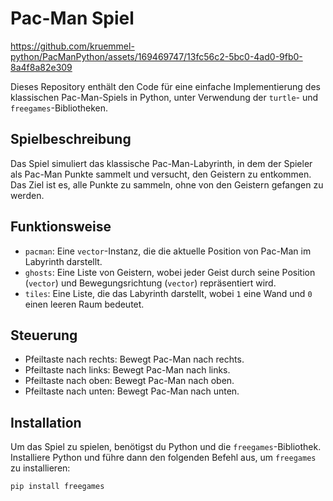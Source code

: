 # Pac-Man Spiel



https://github.com/kruemmel-python/PacManPython/assets/169469747/13fc56c2-5bc0-4ad0-9fb0-8a4f8a82e309



Dieses Repository enthält den Code für eine einfache Implementierung des klassischen Pac-Man-Spiels in Python, unter Verwendung der `turtle`- und `freegames`-Bibliotheken.

## Spielbeschreibung

Das Spiel simuliert das klassische Pac-Man-Labyrinth, in dem der Spieler als Pac-Man Punkte sammelt und versucht, den Geistern zu entkommen. Das Ziel ist es, alle Punkte zu sammeln, ohne von den Geistern gefangen zu werden.

## Funktionsweise

- `pacman`: Eine `vector`-Instanz, die die aktuelle Position von Pac-Man im Labyrinth darstellt.
- `ghosts`: Eine Liste von Geistern, wobei jeder Geist durch seine Position (`vector`) und Bewegungsrichtung (`vector`) repräsentiert wird.
- `tiles`: Eine Liste, die das Labyrinth darstellt, wobei `1` eine Wand und `0` einen leeren Raum bedeutet.

## Steuerung

- Pfeiltaste nach rechts: Bewegt Pac-Man nach rechts.
- Pfeiltaste nach links: Bewegt Pac-Man nach links.
- Pfeiltaste nach oben: Bewegt Pac-Man nach oben.
- Pfeiltaste nach unten: Bewegt Pac-Man nach unten.

## Installation

Um das Spiel zu spielen, benötigst du Python und die `freegames`-Bibliothek. Installiere Python und führe dann den folgenden Befehl aus, um `freegames` zu installieren:

```bash
pip install freegames
